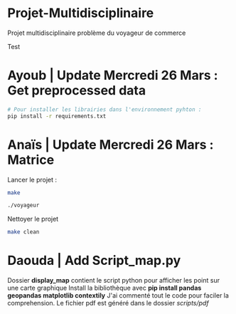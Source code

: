 # Projet-Multidisciplinaire
Projet multidisciplinaire problème du voyageur de commerce


Test

# Ayoub | Update Mercredi 26 Mars : Get preprocessed data 

```bash 
# Pour installer les librairies dans l'environnement pyhton : 
pip install -r requirements.txt
```

# Anaïs | Update Mercredi 26 Mars : Matrice

Lancer le projet : 
```bash 
make

./voyageur
```

Nettoyer le projet
```bash
make clean
```


# Daouda | Add Script_map.py
Dossier **display_map** contient le script python pour afficher les point sur une carte graphique
Install la bibliothèque avec **pip install pandas geopandas matplotlib contextily**
J'ai commenté tout le code pour faciler la comprehension.
Le fichier pdf est généré dans le dossier *scripts/pdf* 
